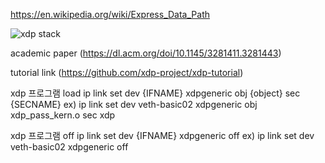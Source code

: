 https://en.wikipedia.org/wiki/Express_Data_Path

![xdp stack](image/Netfilter-packet-flow)


academic paper (https://dl.acm.org/doi/10.1145/3281411.3281443)

tutorial link (https://github.com/xdp-project/xdp-tutorial)


xdp 프로그램 load
ip link set dev {IFNAME} xdpgeneric obj {object} sec {SECNAME}
ex) ip link set dev veth-basic02 xdpgeneric obj xdp_pass_kern.o sec xdp

xdp 프로그램 off
ip link set dev {IFNAME} xdpgeneric off
ex) ip link set dev veth-basic02 xdpgeneric off


